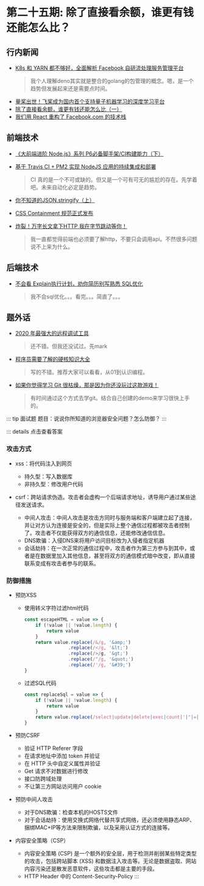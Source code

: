 # 第二十五期: 除了直接看余额，谁更有钱还能怎么比？

## 行内新闻

- [K8s 和 YARN 都不够好，全面解析 Facebook 自研流处理服务管理平台](https://www.infoq.cn/article/IcVkE4pKamyVVrQEU1yq)
    > 我个人理解deno其实就是整合的golang的包管理的概念。嗯，是一个趋势但发展起来还是需要点时间。
- [量桨出世！飞桨成为国内首个支持量子机器学习的深度学习平台](https://www.infoq.cn/article/U8rfp0BVLK24Urgg8sgg)
- [除了直接看余额，谁更有钱还能怎么比（一）](https://xie.infoq.cn/article/b39a20bda8904cfb0da06e915)
- [我们用 React 重构了 Facebook.com 的技术栈](https://www.infoq.cn/article/Kv81gRrwEV4z2eqihagm)

## 前端技术

- [《大前端进阶 Node.js》系列 P6必备脚手架/CI构建能力（下）](https://juejin.im/post/5e835ef6f265da47a7411b06)
- [基于 Travis CI + PM2 实现 NodeJS 应用的持续集成和部署](https://juejin.im/post/5ebe3ad25188256d59525023)
    > CI 真的是一个不可或缺的。但又是一个可有可无的尴尬的存在。先学着吧。未来自动化必定是趋势。

- [你不知道的JSON.stringify（上）](https://xie.infoq.cn/article/e4e2754eceb3e129b5ecfaaa5)

- [CSS Containment 规范正式发布](https://www.infoq.cn/article/lBECNlBbgd81U01aQUMF)

- [炸裂！万字长文拿下HTTP 我在字节跳动等你！](https://juejin.im/post/5ec9c15cf265da76e5672aee)
    > 我一直都觉得前端也必须要了解http，不要只会调用api。不然很多问题说不上来为什么。

## 后端技术

- [不会看 Explain执行计划，劝你简历别写熟悉 SQL优化](https://juejin.im/post/5ec4e4a5e51d45786973b357)
    > 我不会sql优化。。。看完。。。简直了。。。

## 题外话

- [2020 年最强大的远程调试工具](https://www.infoq.cn/article/DSwwYCTs69hlGChtZWxk)
    > 还不错。但我还没试过。先mark

- [程序员需要了解的硬核知识大全](https://xie.infoq.cn/article/72733d214e94e6e0dd44942f2)
    > 写的不错。推荐大家可以看看，从01到认识编程。

- [如果你觉得学习 Git 很枯燥，那是因为你还没玩过这款游戏！](https://xie.infoq.cn/article/8d0017831bf4ba567549a818d)
    > 有时间通过这个方式去学git。结合自己创建的demo来学习很快上手的。

::: tip 面试题
题目：说说你所知道的浏览器安全问题？怎么防御？
:::


::: details 点击查看答案

### 攻击方式

- xss：将代码注入到网页
    - 持久型：写入数据库
    - 非持久型：修改用户代码

- csrf：跨站请求伪造。攻击者会虚构一个后端请求地址，诱导用户通过某些途径发送请求。
    - 中间人攻击：中间人攻击是攻击方同时与服务端和客户端建立起了连接，并让对方认为连接是安全的，但是实际上整个通信过程都被攻击者控制了。攻击者不仅能获得双方的通信信息，还能修改通信信息。
    - DNS欺骗：入侵DNS来将用户访问目标改为入侵者指定机器
    - 会话劫持：在一次正常的通信过程中，攻击者作为第三方参与到其中，或者是在数据里加入其他信息，甚至将双方的通信模式暗中改变，即从直接联系变成有攻击者参与的联系。

### 防御措施

- 预防XSS
    - 使用转义字符过滤html代码
        ```JavaScript
        const escapeHTML = value => {
            if (!value || !value.length) {
                return value
            }
            return value.replace(/&/g, '&amp;')
                        .replace(/</g, '&lt;')
                        .replace(/>/g, '&gt;')
                        .replace(/"/g, '&quot;')
                        .replace(/'/g, '&#39;')
        }
        ```
    - 过滤SQL代码
        ```JavaScript
        const replaceSql = value => {
            if (!value || !value.length) {
                return value
            }
            return value.replace(/select|update|delete|exec|count|'|"|=|;|>|<|%/ig, '')
        }
        ```

- 预防CSRF
    - 验证 HTTP Referer 字段
    - 在请求地址中添加 token 并验证
    - 在 HTTP 头中自定义属性并验证
    - Get 请求不对数据进行修改
    - 接口防跨域处理
    - 不让第三方网站访问用户 cookie

- 预防中间人攻击
    - 对于DNS欺骗：检查本机的HOSTS文件
    - 对于会话劫持：使用交换式网络代替共享式网络，还必须使用静态ARP、捆绑MAC+IP等方法来限制欺骗，以及采用认证方式的连接等。

- 内容安全策略（CSP）
    - 内容安全策略 (CSP) 是一个额外的安全层，用于检测并削弱某些特定类型的攻击，包括跨站脚本 (XSS) 和数据注入攻击等。无论是数据盗取、网站内容污染还是散发恶意软件，这些攻击都是主要的手段。
    - HTTP Header 中的 Content-Security-Policy <meta http-equiv="Content-Security-Policy">
:::
